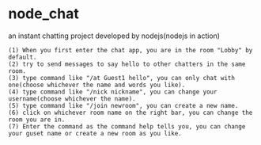 # node_chat
an instant chatting project developed by nodejs(nodejs in action)

    (1) When you first enter the chat app, you are in the room "Lobby" by default.
    (2) try to send messages to say hello to other chatters in the same room.
    (3) type command like "/at Guest1 hello", you can only chat with one(choose whichever the name and words you like).
    (4) type command like "/nick nickname", you can change your username(choose whichever the name).
    (5) type command like "/join newroom", you can create a new name.
    (6) click on whichever room name on the right bar, you can change the room you are in.
    (7) Enter the command as the command help tells you, you can change your guset name or create a new room as you like.
